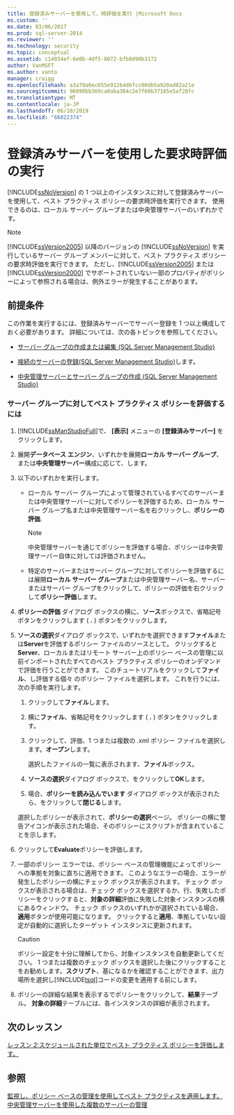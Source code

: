 ```yaml
---
title: 登録済みサーバーを使用して、時評価を実行 |Microsoft Docs
ms.custom: ''
ms.date: 03/06/2017
ms.prod: sql-server-2014
ms.reviewer: ''
ms.technology: security
ms.topic: conceptual
ms.assetid: c14034ef-6e0b-4df5-8072-bfb8d90b3172
author: VanMSFT
ms.author: vanto
manager: craigg
ms.openlocfilehash: a3a79a6ec655e91264d6fcc00db5a920ad82a21e
ms.sourcegitcommit: 96090bb369ca8aba364c2e7f60b37165e5af28fc
ms.translationtype: MT
ms.contentlocale: ja-JP
ms.lasthandoff: 06/10/2019
ms.locfileid: "66822374"
---
```

# <a name="perform-an-on-demand-evaluation-by-using-registered-servers"></a>登録済みサーバーを使用した要求時評価の実行

  [!INCLUDE[ssNoVersion](../includes/ssnoversion-md.md)] の 1 つ以上のインスタンスに対して登録済みサーバーを使用して、ベスト プラクティス ポリシーの要求時評価を実行できます。 使用できるのは、ローカル サーバー グループまたは中央管理サーバーのいずれかです。  
  
> [!NOTE]  
>  [!INCLUDE[ssVersion2005](../includes/ssversion2005-md.md)] 以降のバージョンの [!INCLUDE[ssNoVersion](../includes/ssnoversion-md.md)] を実行しているサーバー グループ メンバーに対して、ベスト プラクティス ポリシーの要求時評価を実行できます。 ただし、[!INCLUDE[ssVersion2005](../includes/ssversion2005-md.md)] または [!INCLUDE[ssVersion2000](../includes/ssversion2000-md.md)] でサポートされていない一部のプロパティがポリシーによって参照される場合は、例外エラーが発生することがあります。  
  
## <a name="prerequisites"></a>前提条件  
 この作業を実行するには、登録済みサーバーでサーバー登録を 1 つ以上構成しておく必要があります。 詳細については、次の各トピックを参照してください。  
  
-   [サーバー グループの作成または編集 &#40;SQL Server Management Studio&#41;](../ssms/register-servers/create-or-edit-a-server-group-sql-server-management-studio.md)  
  
-   [接続のサーバーの登録&#40;SQL Server Management Studio&#41;](../ssms/register-servers/register-a-connected-server-sql-server-management-studio.md)します。  
  
-   [中央管理サーバーとサーバー グループの作成 &#40;SQL Server Management Studio&#41;](../ssms/register-servers/create-a-central-management-server-and-server-group.md)  
  
### <a name="to-evaluate-best-practices-policies-against-a-server-group"></a>サーバー グループに対してベスト プラクティス ポリシーを評価するには  
  
1.  [!INCLUDE[ssManStudioFull](../includes/ssmanstudiofull-md.md)]で、 **[表示]** メニューの **[登録済みサーバー]** をクリックします。  
  
2.  展開**データベース エンジン**、いずれかを展開**ローカル サーバー グループ**、または**中央管理サーバー**構成に応じて、します。  
  
3.  以下のいずれかを実行します。  
  
    -   ローカル サーバー グループによって管理されているすべてのサーバーまたは中央管理サーバーに対してポリシーを評価するため、ローカル サーバー グループ名または中央管理サーバー名を右クリックし、**ポリシーの評価**.  
  
        > [!NOTE]  
        >  中央管理サーバーを通じてポリシーを評価する場合、ポリシーは中央管理サーバー自体に対しては評価されません。  
  
    -   特定のサーバーまたはサーバー グループに対してポリシーを評価するには展開**ローカル サーバー グループ**または中央管理サーバー名、サーバーまたはサーバー グループをクリックして、ポリシーの評価を右クリックして**ポリシー評価**します。  
  
4.  **ポリシーの評価** ダイアログ ボックスの横に、**ソース**ボックスで、省略記号ボタンをクリックします ( **.** ) ボタンをクリックします。  
  
5.  **ソースの選択**ダイアログ ボックスで、いずれかを選択できます**ファイル**または**Server**を評価するポリシー ファイルのソースとして。 クリックすると**Server**、ローカルまたはリモート サーバー上のポリシー ベースの管理に以前インポートされたすべてのベスト プラクティス ポリシーのオンデマンドで評価を行うことができます。 このチュートリアルをクリックして**ファイル**、し評価する個々 のポリシー ファイルを選択します。 これを行うには、次の手順を実行します。  
  
    1.  クリックして**ファイル**します。  
  
    2.  横に**ファイル**、省略記号をクリックします ( **.** ) ボタンをクリックします。  
  
    3.  クリックして、評価、1 つまたは複数の .xml ポリシー ファイルを選択します。**オープン**します。  
  
         選択したファイルの一覧に表示されます、**ファイル**ボックス。  
  
    4.  **ソースの選択**ダイアログ ボックスで、をクリックして**OK**します。  
  
    5.  場合、**ポリシーを読み込んでいます** ダイアログ ボックスが表示されたら、をクリックして**閉じる**します。  
  
     選択したポリシーが表示されて、**ポリシーの選択**ページ。 ポリシーの横に警告アイコンが表示された場合、そのポリシーにスクリプトが含まれていることを示します。  
  
6.  クリックして**Evaluate**ポリシーを評価します。  
  
7.  一部のポリシー エラーでは、ポリシー ベースの管理機能によってポリシーへの準拠を対象に直ちに適用できます。 このようなエラーの場合、エラーが発生したポリシーの横にチェック ボックスが表示されます。 チェック ボックスが表示される場合は、チェック ボックスを選択するか、行、失敗したポリシーをクリックすると、**対象の詳細**評価に失敗した対象インスタンスの横にあるウィンドウ。 チェック ボックスのいずれかが選択されている場合、**適用**ボタンが使用可能になります。 クリックすると**適用**、準拠していない設定が自動的に選択したターゲット インスタンスに更新されます。  
  
    > [!CAUTION]  
    >  ポリシー設定を十分に理解してから、対象インスタンスを自動更新してください。 1 つまたは複数のチェック ボックスを選択した後にクリックすることをお勧めします。**スクリプト**、基になるかを確認することができます、出力場所を選択し[!INCLUDE[tsql](../includes/tsql-md.md)]コードの変更を適用する前にします。  
  
8.  ポリシーの詳細な結果を表示するでポリシーをクリックして、**結果**テーブル。 **対象の詳細**テーブルには、各インスタンスの詳細が表示されます。  
  
## <a name="next-lesson"></a>次のレッスン  
 [レッスン 2:スケジュールされた単位でベスト プラクティス ポリシーを評価します。](../../2014/tutorials/lesson-2-evaluate-best-practices-policies-on-a-scheduled-basis.md)  
  
## <a name="see-also"></a>参照  
 [監視し、ポリシー ベースの管理を使用してベスト プラクティスを適用します。](../relational-databases/policy-based-management/monitor-and-enforce-best-practices-by-using-policy-based-management.md)   
 [中央管理サーバーを使用した複数のサーバーの管理](../relational-databases/administer-multiple-servers-using-central-management-servers.md)  
  
  
